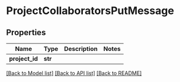 # ProjectCollaboratorsPutMessage

## Properties
Name | Type | Description | Notes
------------ | ------------- | ------------- | -------------
**project_id** | **str** |  | 

[[Back to Model list]](../README.md#documentation-for-models) [[Back to API list]](../README.md#documentation-for-api-endpoints) [[Back to README]](../README.md)



